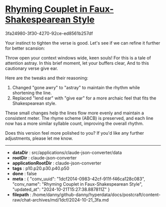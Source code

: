 # [Rhyming Couplet in Faux-Shakespearean Style](https://claude.ai/chat/1dcf2014-0983-42cf-911f-f46ca128c083)

3fa24980-3f30-4270-92ce-ed8561b257df

 Your instinct to tighten the verse is good. Let's see if we can refine it further for better scansion:

Throw open your context windows wide, keen souls!
For this is a tale of attention astray.
In this brief moment, let your buffers clear,
And to this cautionary verse give ear.

Here are the tweaks and their reasoning:
1. Changed "gone awry" to "astray" to maintain the rhythm while shortening the line.
2. Replaced "lend ear" with "give ear" for a more archaic feel that fits the Shakespearean style.

These small changes help the lines flow more evenly and maintain a consistent meter. The rhyme scheme (ABCB) is preserved, and each line now has a more similar syllable count, improving the overall rhythm.

Does this version feel more polished to you? If you'd like any further adjustments, please let me know.

---

* **dataDir** : src/applications/claude-json-converter/data
* **rootDir** : claude-json-converter
* **applicationRootDir** : claude-json-converter
* **tags** : p10.p20.p30.p40.p50
* **done** : false
* **meta** : {
  "conv_uuid": "1dcf2014-0983-42cf-911f-f46ca128c083",
  "conv_name": "Rhyming Couplet in Faux-Shakespearean Style",
  "updated_at": "2024-10-21T15:27:38.887811Z"
}
* **filepath** : /home/danny/github-danny/hyperdata/docs/postcraft/content-raw/chat-archives/md/1dcf/2024-10-21_3fa.md